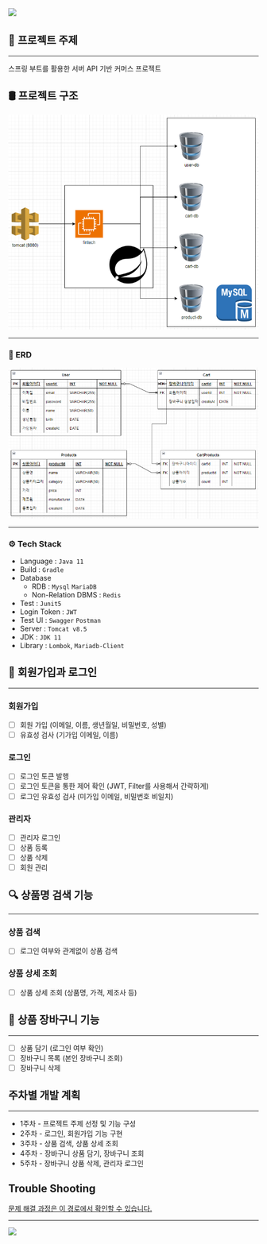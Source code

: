 <img src="https://capsule-render.vercel.app/api?type=waving&color=auto&height=150&section=header" />

## 📝 프로젝트 주제

---

스프링 부트를 활용한 서버 API 기반 커머스 프로젝트

## 🛢 프로젝트 구조

![DIAGRAM](doc/img/diagram.png)

---

### 🔗 ERD

![ERD](doc/img/erd.png)

---

### ⚙ Tech Stack

- Language : `Java 11`
- Build : `Gradle`
- Database
    - RDB : `Mysql` `MariaDB`
    - Non-Relation DBMS : `Redis`
- Test : `Junit5`
- Login Token : `JWT`
- Test UI : `Swagger` `Postman`
- Server : `Tomcat v8.5`
- JDK : `JDK 11`
- Library : `Lombok`, `Mariadb-Client`

## 👦 회원가입과 로그인

---

### 회원가입

- [ ] 회원 가입 (이메일, 이름, 생년월일, 비밀번호, 성별)
- [ ] 유효성 검사 (기가입 이메일, 이름)

### 로그인

- [ ] 로그인 토큰 발행
- [ ] 로그인 토큰을 통한 제어 확인 (JWT, Filter를 사용해서 간략하게)
- [ ] 로그인 유효성 검사 (미가입 이메일, 비밀번호 비일치)

### 관리자

- [ ] 관리자 로그인
- [ ] 상품 등록
- [ ] 상품 삭제
- [ ] 회원 관리

## 🔍 상품명 검색 기능

---

### 상품 검색

- [ ] 로그인 여부와 관계없이 상품 검색

### 상품 상세 조회

- [ ] 상품 상세 조회 (상품명, 가격, 제조사 등)

## 🛒 상품 장바구니 기능

---

- [ ] 상품 담기 (로그인 여부 확인)
- [ ] 장바구니 목록 (본인 장바구니 조회)
- [ ] 장바구니 삭제

## 주차별 개발 계획

---

- 1주차 - 프로젝트 주제 선정 및 기능 구성
- 2주차 - 로그인, 회원가입 기능 구현
- 3주차 - 상품 검색, 상품 상세 조회
- 4주차 - 장바구니 상품 담기, 장바구니 조회
- 5주차 - 장바구니 상품 삭제, 관리자 로그인

## Trouble Shooting

[문제 해결 과정은 이 경로에서 확인할 수 있습니다.](doc/TROUBLE_SHOOTING.md)

---



<img src="https://capsule-render.vercel.app/api?type=waving&color=auto&height=150&section=footer" />
